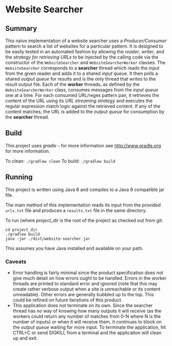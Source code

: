 # Website Searcher

## Summary
This naive implementation of a website searcher uses a *Producer/Consumer* pattern to search a list of websites
for a particular pattern. It is designed to be easily tested in an automated fashion by allowing the *reader*, *writer*,
and the *strategy for retrieving URLs* to be injected by the calling code via the constructor of the `WebsiteSearcher`
and `WebsiteSearcherWorker` classes. The `WebsiteSearcher` corresponds to a **searcher** thread which reads the input
from the given reader and adds it to a shared *input queue.* It then polls a shared *output queue* for results and is the
only thread that writes to the result output file. Each of the **worker** threads, as defined by the
`WebsiteSearcherWorker` class, consumes messages from the *input queue* one at a time. For each consumed URL/regex
pattern pair, it retrieves the content of the URL using its *URL streaming strategy* and executes the regular
expression match logic against the retrieved content. If any of the content matches, the URL is added to the *output
queue* for consumption by the **searcher** thread.

## Build
This project uses *gradle* - for more information see <http://www.gradle.org> for more information.

To clean: `./gradlew clean`
To build: `./gradlew build`

## Running
This project is written using Java 8 and compiles to a Java 8 compatible jar file.

The main method of this implementation reads its input from the provided `urls.txt` file and produces a `results.txt`
file in the same directory.

To run (where *project_dir* is the root of the project as checked out from git:
```
cd project_dir
./gradlew build
java -jar ./dist/website-searcher.jar
```
This assumes you have Java installed and available on your path.

### Caveats
* Error handling is fairly minimal since the product specification does not give much detail on how errors ought to
be handled. Errors in the worker threads are printed to standard error and ignored (note that this may create rather
verbose output when a site is unreachable or its content unreadable). Other errors are generally bubbled up to the top.
This could be refined on future iterations of this product.
* This application does not terminate on its own. Since the searcher thread has no way of knowing how many
outputs it will receive (as the workers could return any number of matches from 0-N where N is the number of inputs)
or when it will receive them, it continues to block on the *output queue* waiting for more input. To terminate the
application, hit CTRL+C or send SIGKILL from a terminal and the application will clean up and exit.